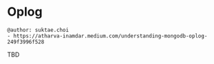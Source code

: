 # Oplog

```
@author: suktae.choi
- https://atharva-inamdar.medium.com/understanding-mongodb-oplog-249f3996f528
```

TBD